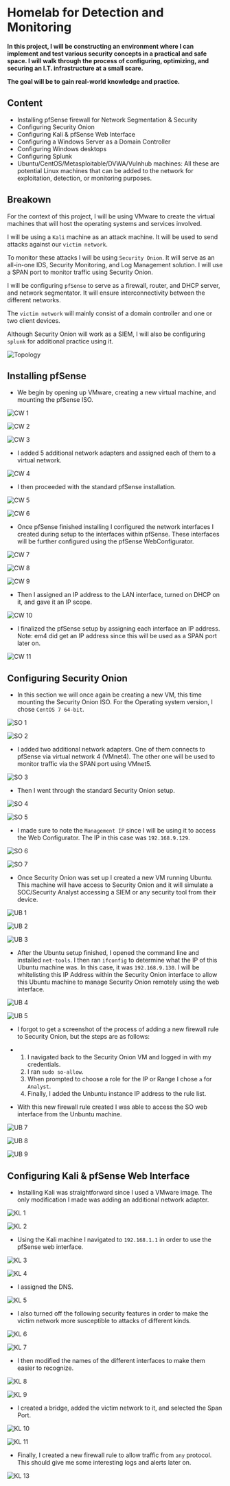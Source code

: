 # Homelab for Detection and Monitoring


<b> In this project, I will be constructing an environment where I can implement and test various security concepts in a practical and safe space. I will walk through the process of configuring, optimizing, and securing an I.T. infrastructure at a small scare. </b>


<b> The goal will be to gain real-world knowledge and practice. </b>

## Content

* Installing pfSense firewall for Network Segmentation & Security
* Configuring Security Onion
* Configuring Kali & pfSense Web Interface
* Configuring a Windows Server as a Domain Controller
* Configuring Windows desktops
* Configuring Splunk
* Ubuntu/CentOS/Metasploitable/DVWA/Vulnhub machines: All these are potential Linux machines that can be added to the network for exploitation, detection, or monitoring purposes.

## Breakown

For the context of this project, I will be using VMware to create the virtual machines that will host the operating systems and services involved.

I will be using a `Kali` machine as an attack machine. It will be used to send attacks against our `victim network`. 

To monitor these attacks I will be using `Security Onion`. It will serve as an all-in-one IDS, Security Monitoring, and Log Management solution. I will use a SPAN port to monitor traffic using Security Onion.

I will be configuring `pfSense` to serve as a firewall, router, and DHCP server, and network segmentator. It will ensure interconnectivity between the different networks.

The `victim network` will mainly consist of a domain controller and one or two client devices.

Although Security Onion will work as a SIEM, I will also be configuring `splunk` for additional practice using it.

![Topology](https://github.com/royzen01/HL_Detection_and_Monitoring/assets/13005742/0b241074-ebd4-4226-8dc9-41c66a6ea9ed)


## Installing pfSense

* We begin by opening up VMware, creating a new virtual machine, and mounting the pfSense ISO.

![CW 1](https://github.com/royzen01/HL_Detection_and_Monitoring/assets/13005742/b327b480-84c5-4df3-a709-1fc0a8db3b87)

![CW 2](https://github.com/royzen01/HL_Detection_and_Monitoring/assets/13005742/c1c8eeba-f12f-445d-8874-4e3a10f4d212)

![CW 3](https://github.com/royzen01/HL_Detection_and_Monitoring/assets/13005742/65315a54-8afc-4b47-8c49-848046a0afc5)

* I added 5 additional network adapters and assigned each of them to a virtual network.

![CW 4](https://github.com/royzen01/HL_Detection_and_Monitoring/assets/13005742/e79040c8-d24f-4209-b65a-804914c32dbf)

* I then proceeded with the standard pfSense installation.

![CW 5](https://github.com/royzen01/HL_Detection_and_Monitoring/assets/13005742/39d70efd-a555-49fa-9cd4-77f5cf55ad35)

![CW 6](https://github.com/royzen01/HL_Detection_and_Monitoring/assets/13005742/0f426fbf-d755-49da-8139-a6edafdffc46)

* Once pfSense finished installing I configured the network interfaces I created during setup to the interfaces within pfSense. These interfaces will be further configured using the pfSense WebConfigurator.

![CW 7](https://github.com/royzen01/HL_Detection_and_Monitoring/assets/13005742/aaaf9543-c500-4035-8ba3-4c6a36fa9c01)

![CW 8](https://github.com/royzen01/HL_Detection_and_Monitoring/assets/13005742/af50c5e8-8f75-42fc-93c5-8871a198dc4d)

![CW 9](https://github.com/royzen01/HL_Detection_and_Monitoring/assets/13005742/e27200b5-b2f0-4e92-a980-b26b67925097)

* Then I assigned an IP address to the LAN interface, turned on DHCP on it, and gave it an IP scope.

![CW 10](https://github.com/royzen01/HL_Detection_and_Monitoring/assets/13005742/9be75d75-873f-49d2-8b25-4b4793ab1c22)

* I finalized the pfSense setup by assigning each interface an IP address. Note: em4 did get an IP address since this will be used as a SPAN port later on.

![CW 11](https://github.com/royzen01/HL_Detection_and_Monitoring/assets/13005742/762464df-ea03-457b-9278-09908b02911c)


## Configuring Security Onion

* In this section we will once again be creating a new VM, this time mounting the Security Onion ISO. For the Operating system version, I chose `CentOS 7 64-bit`.

![SO 1](https://github.com/royzen01/HL_Detection_and_Monitoring/assets/13005742/a012ed2d-43ad-43e7-86b2-dee72393ff10)

![SO 2](https://github.com/royzen01/HL_Detection_and_Monitoring/assets/13005742/cb8081ae-101a-4b7d-b51e-e924f1893233)

* I added two additional network adapters. One of them connects to pfSense via virtual network 4 (VMnet4). The other one will be used to monitor traffic via the SPAN port using VMnet5.

![SO 3](https://github.com/royzen01/HL_Detection_and_Monitoring/assets/13005742/90b72196-92ac-42fb-bb1b-d1e922057f88)

* Then I went through the standard Security Onion setup.

![SO 4](https://github.com/royzen01/HL_Detection_and_Monitoring/assets/13005742/f9bed30c-93f3-4f21-9707-81f182b99a98)

![SO 5](https://github.com/royzen01/HL_Detection_and_Monitoring/assets/13005742/a2a29d3d-26cc-4c79-bf6f-a830eb57fb76)

* I made sure to note the `Management IP` since I will be using it to access the Web Configurator. The IP in this case was `192.168.9.129`.

![SO 6](https://github.com/royzen01/HL_Detection_and_Monitoring/assets/13005742/db922864-580a-40b1-9de8-2ae1b780fcf3)

![SO 7](https://github.com/royzen01/HL_Detection_and_Monitoring/assets/13005742/3d86f904-e34e-4ba5-96e7-e56b727431c4)

* Once Security Onion was set up I created a new VM running Ubuntu. This machine will have access to Security Onion and it will simulate a SOC/Security Analyst accessing a SIEM or any security tool from their device.

![UB 1](https://github.com/royzen01/HL_Detection_and_Monitoring/assets/13005742/3dc8a161-bf66-462c-8873-334dc2960d50)

![UB 2](https://github.com/royzen01/HL_Detection_and_Monitoring/assets/13005742/bca06209-8ba8-4063-a209-e3cd40b43ebb)

![UB 3](https://github.com/royzen01/HL_Detection_and_Monitoring/assets/13005742/5ed532f0-c4a3-42e0-8fba-f2a86e2c12db)

* After the Ubuntu setup finished, I opened the command line and installed `net-tools`. I then ran `ifconfig` to determine what the IP of this Ubuntu machine was. In this case, it was `192.168.9.130`. I will be whitelisting this IP Address within the Security Onion interface to allow this Ubuntu machine to manage Security Onion remotely using the web interface.

![UB 4](https://github.com/royzen01/HL_Detection_and_Monitoring/assets/13005742/f1c33cb1-b3ea-49c5-a777-faf84f36a235)

![UB 5](https://github.com/royzen01/HL_Detection_and_Monitoring/assets/13005742/89c4a8a3-56e1-462a-8c71-253d85fc07c5)
  
* I forgot to get a screenshot of the process of adding a new firewall rule to Security Onion, but the steps are as follows:
* 1) I navigated back to the Security Onion VM and logged in with my credentials.
  2) I ran `sudo so-allow`.
  3) When prompted to choose a role for the IP or Range I chose `a` for `Analyst`.
  4) Finally, I added the Unbuntu instance IP address to the rule list.
 
* With this new firewall rule created I was able to access the SO web interface from the Unbuntu machine.

![UB 7](https://github.com/royzen01/HL_Detection_and_Monitoring/assets/13005742/19342f0d-37a9-4a3c-b321-33702854c1f0)

![UB 8](https://github.com/royzen01/HL_Detection_and_Monitoring/assets/13005742/9e625f98-fd86-4cea-b245-f5913af11ba0)

![UB 9](https://github.com/royzen01/HL_Detection_and_Monitoring/assets/13005742/a56e9166-cac8-4b60-b952-4d888dbcf9d4)

## Configuring Kali & pfSense Web Interface

* Installing Kali was straightforward since I used a VMware image. The only modification I made was adding an additional network adapter.

![KL 1](https://github.com/royzen01/HL_Detection_and_Monitoring/assets/13005742/8e0eafff-663d-4ce8-8c45-50a1768a13cc)

![KL 2](https://github.com/royzen01/HL_Detection_and_Monitoring/assets/13005742/9b962540-8fae-4fed-bf84-f11e452a91d1)

* Using the Kali machine I navigated to `192.168.1.1` in order to use the pfSense web interface.

![KL 3](https://github.com/royzen01/HL_Detection_and_Monitoring/assets/13005742/071c807f-9ddc-4b5e-937d-37a556ba8c4e)

![KL 4](https://github.com/royzen01/HL_Detection_and_Monitoring/assets/13005742/23b34597-733b-4c1e-9197-c003b5321146)

* I assigned the DNS.

![KL 5](https://github.com/royzen01/HL_Detection_and_Monitoring/assets/13005742/b127d229-ccc0-4800-b182-b4c6750d0bf4)

* I also turned off the following security features in order to make the victim network more susceptible to attacks of different kinds.

![KL 6](https://github.com/royzen01/HL_Detection_and_Monitoring/assets/13005742/29e83cc0-598f-4668-9921-89d00e550318)

![KL 7](https://github.com/royzen01/HL_Detection_and_Monitoring/assets/13005742/2f732746-44d2-4aee-bf48-4c2adea43fd0)

* I then modified the names of the different interfaces to make them easier to recognize.

![KL 8](https://github.com/royzen01/HL_Detection_and_Monitoring/assets/13005742/6c166f6c-8637-4cf4-a044-a2da22893a84)

![KL 9](https://github.com/royzen01/HL_Detection_and_Monitoring/assets/13005742/d5c18508-3698-49ec-bbaf-72fae730a651)

* I created a bridge, added the victim network to it, and selected the Span Port.

![KL 10](https://github.com/royzen01/HL_Detection_and_Monitoring/assets/13005742/a440a6a4-5f34-4c0b-8caf-9405c2978ac5)

![KL 11](https://github.com/royzen01/HL_Detection_and_Monitoring/assets/13005742/b6328e31-09f5-43d7-acbe-04d214d1c9a4)

* Finally, I created a new firewall rule to allow traffic from `any` protocol. This should give me some interesting logs and alerts later on.

![KL 13](https://github.com/royzen01/HL_Detection_and_Monitoring/assets/13005742/c618c314-dc72-4d80-9c19-40fa35f4b569)

